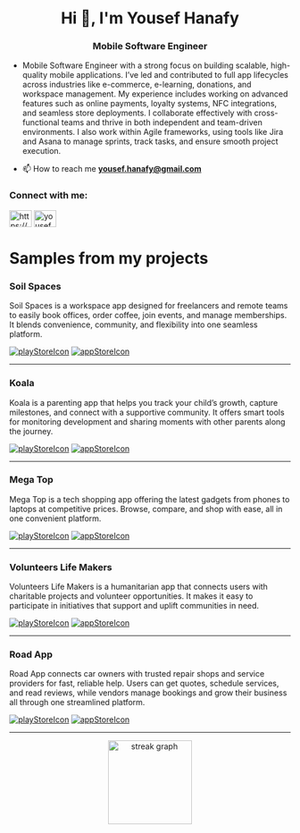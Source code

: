 <h1 align="center">Hi 👋, I'm Yousef Hanafy</h1>
<h3 align="center">Mobile Software Engineer</h3>

- Mobile Software Engineer with a strong focus on building scalable, high-quality mobile applications. I’ve led and contributed to full app lifecycles across industries like e-commerce, e-learning, donations, and workspace management. My experience includes working on advanced features such as online payments, loyalty systems, NFC integrations, and seamless store deployments. I collaborate effectively with cross-functional teams and thrive in both independent and team-driven environments. I also work within Agile frameworks, using tools like Jira and Asana to manage sprints, track tasks, and ensure smooth project execution.
     
- 📫 How to reach me **yousef.hanafy@gmail.com**

<h3 align="left">Connect with me:</h3>
<p align="left">
<a href="https://www.linkedin.com/in/yousef-hanafy-sw-eng/" target="blank"><img align="center" src="https://raw.githubusercontent.com/rahuldkjain/github-profile-readme-generator/master/src/images/icons/Social/linked-in-alt.svg" alt="https://www.linkedin.com/in/yousef-hanafy-b7a1821b3" height="30" width="40" /></a>  
<a href="https://twitter.com/yousef_hanafy4" target="blank"><img align="center" src="https://raw.githubusercontent.com/rahuldkjain/github-profile-readme-generator/master/src/images/icons/Social/twitter.svg" alt="yousef_hanafy4" height="30" width="40" /></a>

# Samples from my projects
### Soil Spaces

Soil Spaces is a workspace app designed for freelancers and remote teams to easily book offices, order coffee, join events, and manage memberships. It blends convenience, community, and flexibility into one seamless platform.



[![playStoreIcon](https://github.com/YousefHanafy-SW-ENG/YousefHanafy-SW-ENG/assets/74376063/11cb6d44-934c-4865-94c1-601a01a9b135)](https://play.google.com/store/apps/details?id=com.soil.spaces) 
[![appStoreIcon](https://github.com/YousefHanafy-SW-ENG/YousefHanafy-SW-ENG/assets/74376063/1985edea-08f2-4765-b6b8-6d6c9a52d2c5)](https://apps.apple.com/eg/app/soil-spaces/id6746746526)

<hr>

### Koala

Koala is a parenting app that helps you track your child’s growth, capture milestones, and connect with a supportive community. It offers smart tools for monitoring development and sharing moments with other parents along the journey.



[![playStoreIcon](https://github.com/YousefHanafy-SW-ENG/YousefHanafy-SW-ENG/assets/74376063/11cb6d44-934c-4865-94c1-601a01a9b135)](https://play.google.com/store/apps/details?id=com.digifly.koala&pcampaignid=web_share) 
[![appStoreIcon](https://github.com/YousefHanafy-SW-ENG/YousefHanafy-SW-ENG/assets/74376063/1985edea-08f2-4765-b6b8-6d6c9a52d2c5)](https://apps.apple.com/eg/app/koala/id6745189505)

<hr>

### Mega Top 

Mega Top is a tech shopping app offering the latest gadgets from phones to laptops at competitive prices. Browse, compare, and shop with ease, all in one convenient platform.




[![playStoreIcon](https://github.com/YousefHanafy-SW-ENG/YousefHanafy-SW-ENG/assets/74376063/11cb6d44-934c-4865-94c1-601a01a9b135)](https://play.google.com/store/apps/details?id=com.megaTop.mega_top_mobile&pcampaignid=web_share) 
[![appStoreIcon](https://github.com/YousefHanafy-SW-ENG/YousefHanafy-SW-ENG/assets/74376063/1985edea-08f2-4765-b6b8-6d6c9a52d2c5)](https://apps.apple.com/eg/app/megatop/id6714483744)

<hr>

### Volunteers Life Makers

Volunteers Life Makers is a humanitarian app that connects users with charitable projects and volunteer opportunities. It makes it easy to participate in initiatives that support and uplift communities in need.



[![playStoreIcon](https://github.com/YousefHanafy-SW-ENG/YousefHanafy-SW-ENG/assets/74376063/11cb6d44-934c-4865-94c1-601a01a9b135)](https://play.google.com/store/apps/details?id=com.digifly.lifemakers) 
[![appStoreIcon](https://github.com/YousefHanafy-SW-ENG/YousefHanafy-SW-ENG/assets/74376063/1985edea-08f2-4765-b6b8-6d6c9a52d2c5)](https://apps.apple.com/eg/app/life-makers/id6473867192)

<hr>
  
### Road App 

Road App connects car owners with trusted repair shops and service providers for fast, reliable help. Users can get quotes, schedule services, and read reviews, while vendors manage bookings and grow their business all through one streamlined platform.



[![playStoreIcon](https://github.com/YousefHanafy-SW-ENG/YousefHanafy-SW-ENG/assets/74376063/11cb6d44-934c-4865-94c1-601a01a9b135)](https://play.google.com/store/apps/details?id=com.digifly.roadapp&pcampaignid=web_share)
[![appStoreIcon](https://github.com/YousefHanafy-SW-ENG/YousefHanafy-SW-ENG/assets/74376063/1985edea-08f2-4765-b6b8-6d6c9a52d2c5)](https://apps.apple.com/eg/app/road-app/id6740161753)

<hr>


<div align="center">
  <img src="https://streak-stats.demolab.com?user=YousefHanafy-SW-ENG&locale=en&mode=daily&theme=dracula&hide_border=false&border_radius=5" height="150" alt="streak graph"  />
</div>



